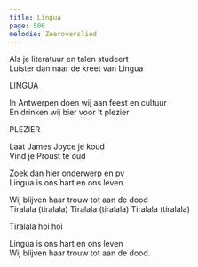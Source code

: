 ```yaml
---
title: Lingua
page: 506
melodie: Zeeroverslied
---  
```


Als je literatuur en talen studeert  
Luister dan naar de kreet van Lingua  

LINGUA  

In Antwerpen doen wij aan feest en cultuur  
En drinken wij bier voor ’t plezier  

PLEZIER  

Laat James Joyce je koud  
Vind je Proust te oud  

Zoek dan hier onderwerp en pv  
Lingua is ons hart en ons leven  

Wij blijven haar trouw tot aan de dood  
Tiralala (tiralala) Tiralala (tiralala) Tiralala (tiralala)  

Tiralala hoi hoi  

Lingua is ons hart en ons leven  
Wij blijven haar trouw tot aan de dood.  